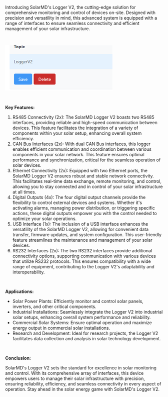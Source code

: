 <p>Introducing SolarMD&#39;s Logger V2, the cutting-edge solution for comprehensive monitoring and control of devices on-site. Designed with precision and versatility in mind, this advanced system is equipped with a range of interfaces to ensure seamless connectivity and efficient management of your solar infrastructure.</p><p><br /></p><p><img src="data:image/png;base64,iVBORw0KGgoAAAANSUhEUgAAAVcAAACQCAYAAAC8qyigAAAAAXNSR0IArs4c6QAAAARnQU1BAACxjwv8YQUAAAAJcEhZcwAADsMAAA7DAcdvqGQAAA0VSURBVHhe7d0NbFXlHcfx36V1iBVmthYRYbylRS2ivGu3TAyIb9PN6YK68KKGBDOTGQhRJuJ8GxgGcYlmJkx5yxhkQ42IKJWgxqECggOqCAFRsWB7XYwMsUDbneec59y33iJeeS735ftJTnqe83LLuciv/&#43;d/zq2RVo8y0HTkqF37DrYt0q8fedUO2qq6bZ5mX1VhRxlqrNW9dy3WTo3WH5dN0MCI3Q4AWZTdcE3Q8PJDmrxglzTmXj17R7XdCgCFoYP9mjtMdTt2XMKySNvsLqlO8/1tD2l1o7d&#43;c5pjTOVqt22N/dho1OoZ4bFmMefbXQDgQE6Fq6lm27YNXtUDSQFr7NL8u2ZrdSw8vWNm1KrBjpKZQJ6i&#43;V6RDADZkkPh2qh33wwS0PRen12&#43;xFvmaVKl2fKq/v5ycql59Qyz31ueGK8qs2HXW3o3TTXa8PIKrfbXRutB/zXNMlNXf8/WLgAcTw6Fa4P2&#43;dlaqcuGhMlXoR597GqSSvXoZlcruqufXU3n88/CwL5GF/prAOBeDoVrV/Xwq9Rdej1WgjZq30d2Ncku7TtgV7dtspVpL/VIU42efa7/otr55nvxtsG2WnquAJzKoXCt0JCf2SBcMMXeeAp7paP125RHtFY/Ym9OhT3aMUPTVqZdh1xq2waLNTm8ofXIW/4&#43;AHAlp25odb1qpp6dMdqOrMrxemr5hJTgrNSkGbbXaphj2nucq&#43;IKzV5&#43;r662w0D6KhcATpZT9pxrZsyd/9labcL1CW5KAchdOVW5AkChIFwBwIE8awsAQH6gcgUABwhXAHCAcAUABwhXAHCAcAUABwhXAHCAcAUABwhXAHCAcAUABwhXAHCAcAUABwhXAHCAcAUABwhXAHAg41852PDFl3YNAJAq43CtP5jRaQBQFGgLAIADhCsAOEC4AoADhCsAOEC4AoADhCsAOEC4AoADhCsAOEC4AoADhCsAOEC4AoADhCsAOEC4AoADhCsAOEC4AoADhCsAOEC4AoADhCsAOJD9cI2&#43;olnjF2iHHeayHYtu0azaBjtK1KB1D96ipXXBKFr7gCaNv8UuD2hdNNgOoHhRuR7HeUPHaM&#43;SVW1/EES36O3dYzS42gy2a039bzR/8T&#43;C5Z7eWjolP354AHCHcD2e6mG6XGu02VaooeiW9dozapjO80cDdOuEAf6ar/pa3dqv7TkAikuOhWsw3T7eFDtpCr5oW9upe92C&#43;P4HX9EOc/yi7XansV1Lw/3eEj/XTvVrTdsiODfqBefgUdK6TYnnN2jb&#43;p26fGhCoCZp0P7dVTrnbDsEUJRyKFxNuP1eS3vf1&#43;4U2wTr9PU1mhXuH7pJc9fanYYJ1sekqeH&#43;30nPLdlpdxomWB&#43;V7rH7F9&#43;nXkueTArwdeulSWbfA1eq3Bub1oDWboxP8&#43;tWaWmsJdBWtPafWtevRheakwEUrdwJV9vHnNruFNtWjDcFoeervk1TvcoytGPTGvUdd62drnvKr9SkcVV24Knb6AXfRI2JBeMAjRknvb0lXvkmvb6R0hpo8z0S&#43;OG/pLem2mAGULxyJ1w/r9eeft1TQqmrzuktfVxvwu/bptve/r1Sr&#43;5d7bitaL13wO6Fmp7QFpjuVbZ7/NdvjwngKtsa2K7Na6t0yaDU7xG0FKb7N7ZuSxu8AIpL7oTr2d3Vd3e90j3FFA/Mndr/uV31BYGaKAjiuGh9vC1Q3t1L6lEJbYdwSayW0ygfVKO&#43;pjXgV76pU/6gnbH/pm9/HQDFI3fCtXyQLum3RnMTbz7VLdDctWF/095c&#43;pe50WT5/U&#43;77lW5F9ZUJT86FX1FzyX2ZM0Uf&#43;2jsedTT1j4Z3tsjfrWDEqurs2fQYmtBgCQIq0eu/6d1B/M6DQ/8GZNWag9dhgYo6n&#43;dNre1IoFZrg9lLJ/1B80VX/Sc93/oulXBNWteXogdpOr30RNrVmvuWa6HlaVbb5/lW6d96AuL49XoLemCcqgnyp7rN1o&#43;DfR1thBAlMhU8kCRSv74XpSHT8QDRO2ieELANmQO22BDERrnzzuY1FBWyHdDSgAcCuvKtdgap743GpK26DNFD2c8tshAGRJnrcFACA35XVbAAByFeEKAA4QrgDgAOEKAA4QrgDgAOEKAA4QrgDgAOEKAA4QrgDgAOEKAA4QrgDgAOEKAA4QrgDgAOEKAA5k/CsHo9F0/ytBAICRcbg2HTlq1wAAqWgLAIADhCsAOEC4AoADhCsAOEC4AoADhCsAOEC4AoADhCsAOEC4AoADhCsAOEC4AoADhCsAOEC4AoADp&#43;S3Yu2Ktmr&#43;hhbVNbTqWIvdmOdKvR9T1V0jmjS8gyrLI3ZrW19/8L4OPD5Ph97botZjzXZrcYmUlqjs4kHqdvcUnXH&#43;BXYrUFiyHq4mWO9&#43;sTkIVfOtI&#43;0HUV6x12JC9vFflKQNWBOsuyeOK9pQTWVCtt/CJQQsClLW2wKmYo1Vq4USrIa9FnNt5hrTMRUrwRpn3gvznvg/mIACk/VwNa2Agv7H5F2bf41pmFYAkvGeoFBlPVz9qrWQKtZU3rW110emam2L9wSFKuvhCgDFgHAFAAcIVwBwgHAFAAcIVwBwgHAFAAcIVwBwgHAFAAey/rsFrnzmmF3L0MjT9dp5CR9C&#43;LJZI5cdsYPc8crtpXYtbuuQi&#43;1aZnq/UKeKPnYQOviOPv3pHTpwgn&#43;N3Z5&#43;Wz0r1mjj9TPtllNv4KYthf3BEhSlvKpcx17nBWufVv31qcMaaZdVhyIaa/cXg&#43;YNc7TxwurY0tg4XD23vqX&#43;4&#43;0BJ5EJ4mEvPOQFn90A4ITlVbj&#43;pCyi/0WbtdyOjTkrm5LGxWbvLwfo03da1eUmLwQB5Iy8CtdPDrXqzPKS9itV0zKY3Cm2vHhdMDWfdnN8PZS87QdalOa8fHHgjffV3GeQetuxNFH919dp2Da7mOqzPQ&#43;9ED9u29uxCti0IHoO7yz1uVHDttZpwMPBdu8EDYgdX6fBT0&#43;ksgXSyKtwXb7yG6063EF32gBM/Tc9rZu0KmwZ7GhV2bmlmuZtn3MgJZQHdtRlZ7Xq9ZWm/2uCtUTaEbYamvWFd968gcGheWHxPh1RhTr6wWiCdZrKPgjbB3P01Y9vTAjHBA&#43;v1LAbImocOCA49vlGdZn8jLy3UXuvr9anGw5KH63QxoHV2n6/OcEE643S82FbYoWODJ&#43;s/uNIVyBV3j0tMGeZCcCj2ll&#43;mtZNPj0pBOcs&#43;0Zz7Lpea9HH3pdzzH6z3jGiEfbYsb0iOvPLFv3ZDEZ2UK&#43;mFr30mr/Lc0QvfSZV9cqv6jVm/M9V1nmP/nvHQrthoT5cu1udLmpbvfa&#43;qK&#43;aN6zQXtmbYfev0Fe6QD9sr3/78CB1OviOon7QGjMV3SCVXTbBjgGE8i5cA8c0ZYGpTqXBNaf71anPq0hfjE3vSxKmyYmBWaoR5dLm94MnDMZ6M191DKrhsC1w57le&#43;Jbl0VszvodXfzeqabG3XlmhEvVVRcLUfdgN/aTyHn5FGjdRHb33oWT4NH/aHxw7TV06d9ZplfaQFN26V0idR6hnwmub1kFJRV97BIBQnoarlVidmmCtiej1sC3gTe/3&#43;gcFln/sVWemNTCwRFVepfbOVvn12nJv5us/zhU7zy45&#43;HhXe3rfOELyK1DPrkY1m8ez7NMEsaXmdh3wjw4tVFNUOvz8AH/an3hs0AJo60B9Y9AmSDjWX3LosS4gV&#43;RVuE67OaFKNcyU3vuy3wtK/cirNpta9Ym/w2P3xWxt1k5FdM0FESnxiQMT0GeVaNFIO84rE9X/33WqqNig&#43;rANsPgNHdIIdTc3mr7F3v/sUadfveBV&#43;CfYM71/iw73aad/CyBJXn2IwDznaqbsca1a9VTYZy3VvNtO0&#43;CO/sCrRlu90JS&#43;WP&#43;Nppjw9QTnm5teCb1Zw696O&#43;hMOzSvuznhvExk60MEpvLcPtP7K0z6WwxuPHWyI&#43;Pw80FFmvohgm5/e0s9R3Tx132m6o1VufHXCc/X&#43;Gc0eNoIlfj7jYP6as6l&#43;nBxRv8Z&#43;fgQAQpR/n1CK0&#43;4CNdCRbiiEOV3zxUAchThCgAOEK4A4ADhCgAOEK4A4ADhCgAOEK4A4EDWw7XUfMfMHq3ND961&#43;deYRqQ0/ug9ArwnKFRZD9fqrpHCfmDcuzb/GtMou3iQXUOI9wSFKuvhOml4h3hlV0gVrL0Wc23mGtPpdvcUKrUE5r0w7wmfzkIhyvrHX41d0VbN39CiuoZWHWuxG/OcCVVTsZpgrSxvPyy&#43;/uB9HXh8ng69t0Wtx5rt1uJiQtVUrCZYzzj/ArsVKCynJFwBoNBlvS0AAMWAcAUABwhXAHCAcAUABwhXAHCAcAUABwhXAHCAcAUABwhXAHCAcAUABzIKV/N52Qw/NQsARSGjcDW/lqSlhXAFgPZk3BYoPa1UTUePqrm5mSoWAFJk/FuxjCNHj&#43;nrw006euxoQf1qVgD4vr5XuAIA0uNpAQBwgHAFAAcIVwA46aT/A9ea2NFY7mOYAAAAAElFTkSuQmCC" /></p><p><br /></p><p><strong>Key Features:</strong></p><ol><li>RS485 Connectivity (2x): The SolarMD Logger V2 boasts two RS485 interfaces, providing reliable and high-speed communication between devices. This feature facilitates the integration of a variety of components within your solar setup, enhancing overall system efficiency.</li><li>CAN Bus Interfaces (2x): With dual CAN Bus interfaces, this logger enables efficient communication and coordination between various components in your solar network. This feature ensures optimal performance and synchronization, critical for the seamless operation of solar devices.</li><li>Ethernet Connectivity (2x): Equipped with two Ethernet ports, the SolarMD Logger V2 ensures robust and stable network connectivity. This facilitates real-time data exchange, remote monitoring, and control, allowing you to stay connected and in control of your solar infrastructure at all times.</li><li>Digital Outputs (4x): The four digital output channels provide the flexibility to control external devices and systems. Whether it&#39;s activating alarms, managing power distribution, or triggering specific actions, these digital outputs empower you with the control needed to optimize your solar operations.</li><li>USB Interface (1x): The inclusion of a USB interface enhances the versatility of the SolarMD Logger V2, allowing for convenient data transfer, firmware updates, and system configuration. This user-friendly feature streamlines the maintenance and management of your solar devices.</li><li>RS232 Interfaces (2x): The two RS232 interfaces provide additional connectivity options, supporting communication with various devices that utilize RS232 protocols. This ensures compatibility with a wide range of equipment, contributing to the Logger V2&#39;s adaptability and interoperability.</li></ol><p><br /></p><p><strong>Applications:</strong></p><ul><li>Solar Power Plants: Efficiently monitor and control solar panels, inverters, and other critical components.</li><li>Industrial Installations: Seamlessly integrate the Logger V2 into industrial solar setups, enhancing overall system performance and reliability.</li><li>Commercial Solar Systems: Ensure optimal operation and maximize energy output in commercial solar installations.</li><li>Research and Development: Ideal for research projects, the Logger V2 facilitates data collection and analysis in solar technology development.</li></ul><p><br /></p><p><strong>Conclusion:</strong></p><p>SolarMD&#39;s Logger V2 sets the standard for excellence in solar monitoring and control. With its comprehensive array of interfaces, this device empowers users to manage their solar infrastructure with precision, ensuring reliability, efficiency, and seamless connectivity in every aspect of operation. Stay ahead in the solar energy game with SolarMD&#39;s Logger V2.</p>
